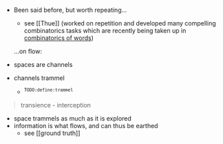 - Been said before, but worth repeating...
  - see [[Thue]] (worked on repetition and developed many compelling combinatorics tasks which are recently being taken up in [combinatorics of words](https://en.wikipedia.org/wiki/Combinatorics_on_words))

  ...on flow:

- spaces are channels
- channels trammel
  - <sup>`TODO:define:trammel`</sup>

> transience - interception

- space trammels as much as it is explored
- information is what flows, and can thus be earthed
  - see [[ground truth]]